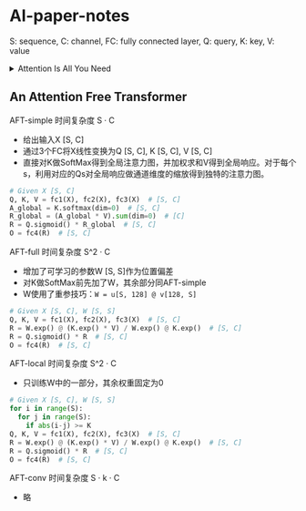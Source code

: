 # AI-paper-notes
S: sequence, C: channel, FC: fully connected layer, Q: query, K: key, V: value

<details>
  <summary>Attention Is All You Need</summary>

Self-Attention 时间复杂度S^2 · C
-	给出输入X [S, C]
-	通过3个FC将X线性变换为Q [S, C], K [S, C], V [S, C]
-	对于S中的每个元素s，用对应的Ks与所有序列元素的V求点积，然后通过SoftMax得到s对S中每个元素的注意力。
-	注意求完点积后要除以根号C进行缩放再过SoftMax，原因如下：
	假设Q K中向量的元素都是相互独立的均值为 0，方差为 1 的随机变量，点积的均值为0，方差为C。若某个点积过大会导致其余点积在SoftMax处的梯度很小，不利于网络收敛。
-	利用注意力加权V求和得到s的响应，最后用FC对响应做线性变换得到输出
```python
# Given X [S, C]
Q, K, V = fc1(X), fc2(X), fc3(X)  # [S, C]
A = Q @ K.T  # [S, S]
A = (A / √C).softmax(dim=-1)  # [S, S]
R = A @ V  # [S, C]
O = fc4(R)  # [S, C]
```

</details>

## An Attention Free Transformer
AFT-simple 时间复杂度 S · C
-	给出输入X [S, C]
-	通过3个FC将X线性变换为Q [S, C], K [S, C], V [S, C]
-	直接对K做SoftMax得到全局注意力图，并加权求和V得到全局响应。对于每个s，利用对应的Qs对全局响应做通道维度的缩放得到独特的注意力图。
```python
# Given X [S, C]
Q, K, V = fc1(X), fc2(X), fc3(X)  # [S, C]
A_global = K.softmax(dim=0)  # [S, C]
R_global = (A_global * V).sum(dim=0)  # [C]
R = Q.sigmoid() * R_global  # [S, C]
O = fc4(R)  # [S, C]
```

AFT-full 时间复杂度 S^2 · C
-	增加了可学习的参数W [S, S]作为位置偏差
-	对K做SoftMax前先加了W，其余部分同AFT-simple
  - W使用了重参技巧：`W = u[S, 128] @ v[128, S]`
```python
# Given X [S, C], W [S, S]
Q, K, V = fc1(X), fc2(X), fc3(X)  # [S, C]
R = W.exp() @ (K.exp() * V) / W.exp() @ K.exp()  # [S, C]
R = Q.sigmoid() * R  # [S, C]
O = fc4(R)  # [S, C]
```

AFT-local 时间复杂度 S^2 · C
- 只训练W中的一部分，其余权重固定为0
```python
# Given X [S, C], W [S, S]
for i in range(S):
  for j in range(S):
    if abs(i-j) >= K
Q, K, V = fc1(X), fc2(X), fc3(X)  # [S, C]
R = W.exp() @ (K.exp() * V) / W.exp() @ K.exp()  # [S, C]
R = Q.sigmoid() * R  # [S, C]
O = fc4(R)  # [S, C]
```

AFT-conv 时间复杂度 S · k · C
- 略

